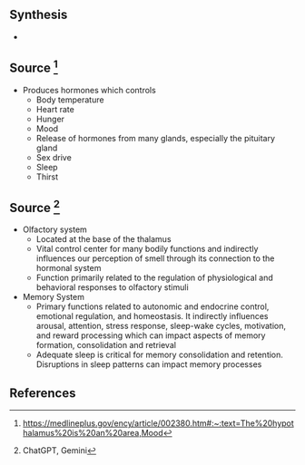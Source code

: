 ## Synthesis
- 
## Source [^1]
- Produces hormones which controls
	- Body temperature
	- Heart rate
	- Hunger
	- Mood
	- Release of hormones from many glands, especially the pituitary gland
	- Sex drive
	- Sleep
	- Thirst
## Source [^2]
- Olfactory system
	- Located at the base of the thalamus
	- Vital control center for many bodily functions and indirectly influences our perception of smell through its connection to the hormonal system
	- Function primarily related to the regulation of physiological and behavioral responses to olfactory stimuli
- Memory System
	- Primary functions related to autonomic and endocrine control, emotional regulation, and homeostasis. It indirectly influences arousal, attention, stress response, sleep-wake cycles, motivation, and reward processing which can impact aspects of memory formation, consolidation and retrieval
	- Adequate sleep is critical for memory consolidation and retention. Disruptions in sleep patterns can impact memory processes
## References
[^1]: https://medlineplus.gov/ency/article/002380.htm#:~:text=The%20hypothalamus%20is%20an%20area,Mood
[^2]: ChatGPT, Gemini